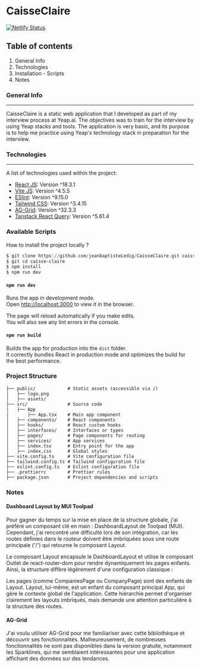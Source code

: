 # CaisseClaire

[![Netlify Status](https://api.netlify.com/api/v1/badges/3a74f22a-7639-4cca-80c9-6b96e20722c2/deploy-status)](https://caisse-claire.netlify.app)

## Table of contents

1. General Info
2. Technologies
3. Installation - Scripts
4. Notes

### General Info

---

CaisseClaire is a static web application that I developed as part of my interview process at Yeap.ai. The objectives was to train for the interview by using Yeap stacks and tools.
The application is very basic, and its purpose is to help me practice using Yeap's technology stack in preparation for the interview.

### Technologies

---

A list of technologies used within the project:

- [React JS](https://reactjs.org/): Version ^18.3.1
- [Vite JS](https://vite.dev/): Version ^4.5.5
- [ESlint](https://eslint.org/): Version ^9.15.0
- [Tailwind CSS](https://tailwindcss.com/): Version ^3.4.15
- [AG-Grid](https://www.ag-grid.com): Version ^32.3.3
- [Tanstack React Query](https://tanstack.com): Version ^5.61.4

### Available Scripts

How to install the project locally ?

```powershell
$ git clone https://github.com/jeanbaptisteLedig/CaisseClaire.git caisse-claire
$ git cd caisse-claire
$ npm install
$ npm run dev
```

#### `npm run dev`

Runs the app in development mode.  
Open [http://localhost:3000](http://localhost:3000) to view it in the browser.

The page will reload automatically if you make edits.  
You will also see any lint errors in the console.

#### `npm run build`

Builds the app for production into the `dist` folder.  
It correctly bundles React in production mode and optimizes the build for the best performance.

### Project Structure

```plaintext
├── public/            # Static assets (accessible via /)
│   ├── logo.png
│   ├── assets/
├── src/               # Source code
|   ├── App
|       ├── App.tsx    # Main app component
│   ├── components/    # React components
│   ├── hooks/         # React custom hooks
│   ├── interfaces/    # Interfaces or types
│   ├── pages/         # Page components for routing
│   ├── services/      # App services
│   ├── index.tsx      # Entry point for the app
│   ├── index.css      # Global styles
├── vite.config.ts     # Vite configuration file
├── tailwind.config.ts # Tailwind configuration file
├── eslint.config.ts   # Eslint configuration file
├── .prettierrc        # Prettier rules
├── package.json       # Project dependencies and scripts
```

### Notes

#### Dashboard Layout by MUI Toolpad

Pour gagner du temps sur la mise en place de la structure globale, j'ai préféré un composant clé en main : DashboardLayout de Toolpad (MUI). Cependant, j'ai rencontré une difficulté lors de son intégration, car les routes définies dans le routeur doivent être imbriquées sous une route principale ('/') qui retourne le composant Layout.

Le composant Layout encapsule le DashboardLayout et utilise le composant Outlet de react-router-dom pour rendre dynamiquement les pages enfants. Ainsi, la structure diffère légèrement d'une configuration classique :

Les pages (comme CompaniesPage ou CompanyPage) sont des enfants de Layout.
Layout, lui-même, est un enfant du composant principal App, qui gère le contexte global de l'application.
Cette hiérarchie permet d'organiser clairement les layouts imbriqués, mais demande une attention particulière à la structure des routes.

#### AG-Grid

J'ai voulu utiliser AG-Grid pour me familiariser avec cette bibliothèque et découvrir ses fonctionnalités. Malheureusement, de nombreuses fonctionnalités ne sont pas disponibles dans la version gratuite, notamment les Sparklines, qui me semblaient intéressantes pour une application affichant des données sur des tendances.
